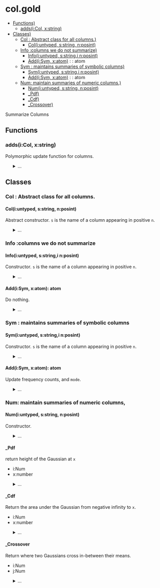 #  col.gold
  - [Functions)](#functions) 
    - [adds(i:Col, x:string)](#addsicolxstring) 
  - [Classes)](#classes) 
    - [Col : Abstract class for all columns.)](#colabstractclassforallcolumns) 
      - [Col(i:untyped, s:string, n:posint)](#coliuntypedsstringnposint) 
    - [Info :columns we do not summarize)](#infocolumnswedonotsummarize) 
      - [Info(i:untyped, s:string,i n:posint)](#infoiuntypedsstringinposint) 
      - [Add(i:Sym, x:atom)](#addisymxatomatom) : : atom
    - [Sym : maintains summaries of symbolic columns)](#symmaintainssummariesofsymboliccolumns) 
      - [Sym(i:untyped, s:string,i n:posint)](#symiuntypedsstringinposint) 
      - [Add(i:Sym, x:atom)](#addisymxatomatom) : : atom
    - [Num: maintain summaries of numeric columns,)](#nummaintainsummariesofnumericcolumns) 
      - [Num(i:untyped, s:string, n:posint)](#numiuntypedsstringnposint) 
      - [_Pdf)](#pdf) 
      - [_Cdf)](#cdf) 
      - [_Crossover)](#crossover) 

Summarize Columns


## Functions

### adds(i:Col, x:string)
Polymorphic update function for columns.

<ul><details><summary>...</summary>

```awk
function add(i,x,  f) { f=i.is "Add"; return @f(i,x) }
```

</details></ul>



## Classes

### Col : Abstract class for all columns.

#### Col(i:untyped, s:string, n:posint)
 Abstract constructor.
`s` is the name of a column appearing in positive `n`.

<ul><details><summary>...</summary>

```awk
function Col(i,s,n) { 
  Object(i); i.is="Col"
  i.txt=s; i.pos=n }
```

</details></ul>



### Info :columns we do not summarize

####  Info(i:untyped, s:string,i n:posint)
Constructor. 
`s` is the name of a column appearing in positive `n`.

<ul><details><summary>...</summary>

```awk
function Info(i,s,n)  { Col(i,s,n); i.is="Info" }
```

</details></ul>



#### Add(i:Sym, x:atom): atom
Do nothing.

<ul><details><summary>...</summary>

```awk
function _Add(i,x) { return x }
```

</details></ul>



### Sym : maintains summaries of symbolic columns

####  Sym(i:untyped, s:string,i n:posint)
Constructor.
`s` is the name of a column appearing in positive `n`.

<ul><details><summary>...</summary>

```awk
function Sym(i,s,n) { 
  Col(i,s,n); i.is="Sym"
  i.mode= i.most= "" }
```

</details></ul>



#### Add(i:Sym, x:atom): atom
Update frequency counts, and `mode`.

<ul><details><summary>...</summary>

```awk
function _Add(i,x,   n) {
  if(x=="?") return x
  i.n++
  n= ++i.seen[x]
  if (n> i.most) { i.mode=x; i.most=n}
  return x }  
```

</details></ul>



### Num: maintain summaries of numeric columns,

####  Num(i:untyped, s:string, n:posint)
Constructor.

<ul><details><summary>...</summary>

```awk
function Num(i,s,n) { 
  Col(i,s,n); i.is="Num"
  i.hi = -1E32
  i.lo =  1E32
  i.mu= i.m2= i.n= i.sd=0 }
```

</details></ul>



#### _Pdf
return height of the Gaussian at `x`
- i:Num
- x:number

<ul><details><summary>...</summary>

```awk
function _Pdf(i,x,    var,denom,num) {
  var   = i.sd^2
  denom = (2*Au.pi*2*var)^.5
  num   = 2*Au.e^(-(x-i.mu)^2/(2*var+0.0001))
  return num/(denom + 10^-64) }
```

</details></ul>



#### _Cdf
Return the area under the Gaussian from negative infinity to `x`.
- i:Num
- x:number

<ul><details><summary>...</summary>

```awk
function _Cdf(i,x) { 
  x = (x-i.mu)/i.sd
  return (x<-3 || x>3) ? 0 : 1/(1+Au.e^(-0.07056*x^3 - 1.5976*x))}
```

</details></ul>



#### _Crossover
Return where two Gaussians cross in-between their means.
- i:Num
- j:Num

<ul><details><summary>...</summary>

```awk
function _Crossover(i,j,   x1,x2,d,min,x,y) {
   x1  = i.mu
   x2  = j.mu
   if (x2> x1) { x2=i.mu; x1=j.mu }
   d   = (x2-x1)/10
   min = 1E32
   for(x=x1; x<=x2; x+=d) {
      y = _Pdf(i) + _Pdf(j)
      if (y<min) { out=x; min = x} 
   } 
   return out }
```

</details></ul>


